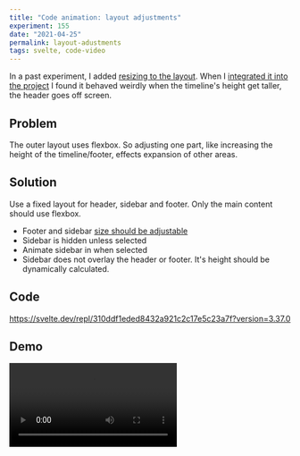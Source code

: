 ```yaml
---
title: "Code animation: layout adjustments"
experiment: 155
date: "2021-04-25"
permalink: layout-adustments
tags: svelte, code-video
---
```


In a past experiment, I added [resizing to the layout](/posts/layout-resize). When I [integrated it into the project](/posts/screen-editor-intergration) I found it behaved weirdly when the timeline's height get taller, the header goes off screen.

## Problem

The outer layout uses flexbox. So adjusting one part, like increasing the height of the timeline/footer, effects expansion of other areas.

## Solution

Use a fixed layout for header, sidebar and footer. Only the main content should use flexbox.

- Footer and sidebar [size should be adjustable](/posts/layout-resize)
- Sidebar is hidden unless selected
- Animate sidebar in when selected
- Sidebar does not overlay the header or footer. It's height should be dynamically calculated.

## Code

https://svelte.dev/repl/310ddf1eded8432a921c2c17e5c23a7f?version=3.37.0

## Demo

<video controls src="https://res.cloudinary.com/dzwnkx0mk/video/upload/v1619369688/1000experiments.dev/resizable-layout-with-fixed-elements_fbvhtd.mp4"/>
